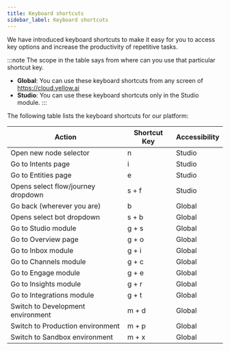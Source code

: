 ```yaml
---
title: Keyboard shortcuts 
sidebar_label: Keyboard shortcuts
---
```


We have introduced keyboard shortcuts to make it easy for you to access key options and increase the productivity of repetitive tasks.

:::note
The scope in the table says from where can you use that particular shortcut key.
* **Global**: You can use these keyboard shortcuts from any screen of https://cloud.yellow.ai
* **Studio**: You can use these keyboard shortcuts only in the Studio module.
:::

The following table lists the keyboard shortcuts for our platform:

Action | Shortcut Key | Accessibility
------ | -------- | -----------
Open new node selector | n | Studio
Go to Intents page | i | Studio
Go to Entities page | e | Studio
Opens select flow/journey dropdown | s + f | Studio
Go back (wherever you are) | b | Global
Opens select bot dropdown | s + b| Global
Go to Studio module | g + s| Global
Go to Overview page | g + o| Global
Go to Inbox module | g + i| Global
Go to Channels module | g + c| Global
Go to Engage module | g + e| Global
Go to Insights module | g + r| Global
Go to Integrations module | g + t| Global
Switch to Development environment | m + d| Global
Switch to Production environment | m + p| Global
Switch to Sandbox environment | m + x| Global
